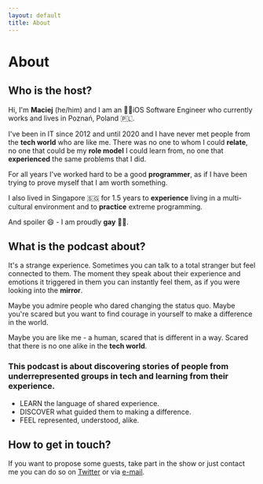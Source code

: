```yaml
---
layout: default
title: About
---
```


# About

## Who is the host?
Hi, I'm **Maciej** (he/him) and I am an 👨‍💻iOS Software Engineer who currently works and lives in Poznań, Poland 🇵🇱. 

I've been in IT since 2012 and until 2020 and I have never met people from the **tech world** who are like me. There was no one to whom I could **relate**, no one that could be my **role model** I could learn from, no one that **experienced** the same problems that I did. 

For all years I've worked hard to be a good **programmer**, as if I have been trying to prove myself that I am worth something.

I also lived in Singapore 🇸🇬 for 1.5 years to **experience** living in a multi-cultural environment and to **practice** extreme programming.

And spoiler 😄 - I am proudly **gay** 🏳️‍🌈.

## What is the podcast about?
It's a strange experience. Sometimes you can talk to a total stranger but feel connected to them. The moment they speak about their experience and emotions it triggered in them you can instantly feel them, as if you were looking into the **mirror**. 

Maybe you admire people who dared changing the status quo. Maybe you're scared but you want to find courage in yourself to make a difference in the world.

Maybe you are like me - a human, scared that is different in a way. Scared that there is no one alike in the **tech world**.

### This podcast is about discovering stories of people from underrepresented groups in tech and learning from their experience.

- LEARN the language of shared experience. 
- DISCOVER what guided them to making a difference. 
- FEEL represented, understood, alike.


## How to get in touch?
If you want to propose some guests, take part in the show or just contact me you can do so on <a href="https://twitter.com/diverseintech">Twitter</a> or via <a href="mailto:contact@diversityin.tech">e-mail</a>.
